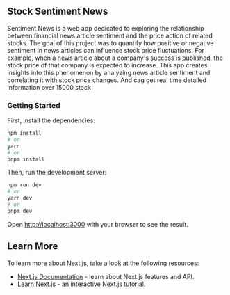 <h2>Stock Sentiment News</h2>
Sentiment News is a web app dedicated to exploring the relationship between financial news article sentiment and the price action of related stocks. 
The goal of this project was to quantify how positive or negative sentiment in news articles can influence stock price fluctuations. 
For example, when a news article about a company's success is published, the stock price of that company is expected to increase. 
This app creates insights into this phenomenon by analyzing news article sentiment and correlating it with stock price changes.
And cag get real time detailed information over 15000 stock
<h3>Getting Started</h3>

First, install the dependencies:

```bash
npm install
# or
yarn
# or
pnpm install
```

Then, run the development server:

```bash
npm run dev
# or
yarn dev
# or
pnpm dev
```

Open [http://localhost:3000](http://localhost:3000) with your browser to see the result.

## Learn More

To learn more about Next.js, take a look at the following resources:

- [Next.js Documentation](https://nextjs.org/docs) - learn about Next.js features and API.
- [Learn Next.js](https://nextjs.org/learn) - an interactive Next.js tutorial.
